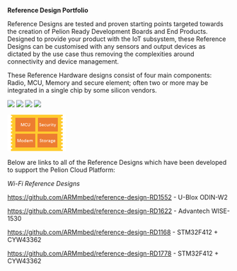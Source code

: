 **Reference Design Portfolio**

Reference Designs are tested and proven starting points targeted towards the creation of Pelion Ready Development Boards and End Products.  Designed to provide your product with the IoT subsystem, these Reference Designs can be customised with any sensors and output devices as dictated by the use case thus removing the complexities around connectivity and device management. 

These Reference Hardware designs consist of four main components: Radio, MCU, Memory and secure element; often two or more may be integrated in a single chip by some silicon vendors.  

<span class="images">![](https://github.com/ARMmbed/reference-designs/images/BlockDiagram.png)<span> </span></span>
<img src="https://github.com/ARMmbed/reference-designs/images/BlockDiagram.png" width="20%">
<img src="https://github.com/ARMmbed/reference-designs/images/BlockDiagram.png">
![](https://github.com/ARMmbed/reference-designs/images/BlockDiagram.png?raw=true)


<img src="https://github.com/ARMmbed/reference-designs/blob/master/images/BlockDiagram.png">


Below are links to all of the Reference Designs which have been developed to support the Pelion Cloud Platform:  

*Wi-Fi Reference Designs*

<https://github.com/ARMmbed/reference-design-RD1552> - U-Blox ODIN-W2

<https://github.com/ARMmbed/reference-design-RD1622> - Advantech WISE-1530

<https://github.com/ARMmbed/reference-design-RD1168> - STM32F412 + CYW43362

<https://github.com/ARMmbed/reference-design-RD1778> - STM32F412 + CYW43362

